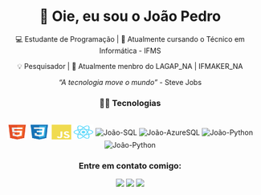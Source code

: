 <h1 align="center">👋 Oie, eu sou o João Pedro</h1>

<p align="center">
  💻 Estudante de Programação | 📍 Atualmente cursando o Técnico em Informática - IFMS
</p>
<p align="center">
  💡 Pesquisador | 🧩 Atualmente menbro do LAGAP_NA | IFMAKER_NA
  </p>
<td></td>
<p class="ti-frase" align="center">
  <em>“A tecnologia move o mundo”</em> - Steve Jobs
</p>


<h3  align="center" >
👩‍💻 Tecnologias
</h3>

<div align="center" style="display: inline_block"><br/>
  <img align="center" alt="João-HTML" height="30" width="40" src="https://raw.githubusercontent.com/devicons/devicon/master/icons/html5/html5-original.svg">
  <img align="center" alt="João-CSS" height="30" width="40" src="https://raw.githubusercontent.com/devicons/devicon/master/icons/css3/css3-original.svg">
   <img align="center" alt="João-JS" height="30" width="40" src="https://raw.githubusercontent.com/devicons/devicon/master/icons/javascript/javascript-plain.svg">
  <img align="center" alt="João-React" height="30" width="40" src="https://raw.githubusercontent.com/devicons/devicon/master/icons/react/react-original.svg">
  <img align="center" alt="João-SQL" height="30" width="40" src="https://cdn.jsdelivr.net/gh/devicons/devicon/icons/postgresql/postgresql-original.svg"/>
  <img align="center" alt="João-AzureSQL" height="30" width="40" src="https://cdn.jsdelivr.net/gh/devicons/devicon@latest/icons/azuresqldatabase/azuresqldatabase-original.svg"/>
  <img align="center" alt="João-Python" height="30" width="40" src="https://cdn.jsdelivr.net/gh/devicons/devicon/icons/python/python-original.svg"/>
  <img align="center" alt="João-Python" height="30" width="40" src="https://cdn.jsdelivr.net/gh/devicons/devicon/icons/arduino/arduino-original.svg"/>

</div>


<h3  align="center" >
Entre em contato comigo:
</h3>

<div align="center">
  <a href="https://www.instagram.com/srx_joao/" target="_blank"><img src="https://img.shields.io/badge/-Instagram-%23E4405F?style=for-the-badge&logo=instagram&logoColor=white" target="_blank"></a>
  <a href="mailto:srxjoao1@gmail.com"><img src="https://img.shields.io/badge/-Gmail-%23333?style=for-the-badge&logo=gmail&logoColor=white" target="_blank"></a>
  <a href="https://www.linkedin.com/in/srxjoao1/" target="_blank"><img src="https://img.shields.io/badge/-LinkedIn-%230077B5?style=for-the-badge&logo=linkedin&logoColor=white" target="_blank"></a>
</div>

